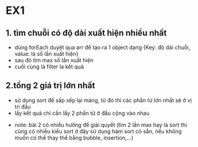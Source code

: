 # EX1

## 1. tìm chuỗi có độ dài xuất hiện nhiều nhất

- dùng forEach duyệt qua arr để tạo ra 1 object dạng {Key: độ dài chuỗi, value: là số lần xuất hiện}
- sau đó tìm max số lần xuất hiện 
- cuối cùng là filter la kết quả 

## 2.tổng 2 giá trị lớn nhất

- sử dụng sort để sắp xếp lại mảng, từ đó thì các phần tử lớn nhất sẽ ở vị trí đầu
- lấy kết quả chỉ cần lấy 2 phần tử ở đầu cộng vào nhau

* note: bài 2 có nhiểu hướng để giải quyết (tìm 2 lần max hay là sort thì cũng có nhiều kiểu sort ở đây sử dụng hàm sort có sẵn, nếu không muốn có thể thay thế bằng bubble, insertion,...)
